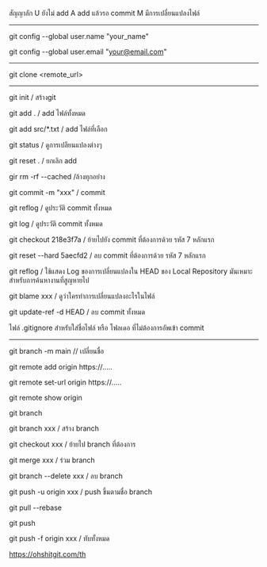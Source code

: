 สัญญาลัก U ยังไม่  add
	A  add แล้วรอ commit
	M มีการเปลี่ยนแปลงไฟล์
___________________________________________
git config --global user.name "your_name"

git config --global user.email "your@email.com"
_____________________________________________
git clone <remote_url>
__________________________________________
git init    / สร้างgit

git add .             / add ไฟล์ทั้งหมด

git add src/*.txt    / add ไฟล์ที่เลือก

git status / ดูการเปลียนแปลงต่างๆ

git reset .  / ยกเลิก add

gir rm -rf --cached /ล้างทุกอย่าง

git commit -m "xxx"   / commit

git reflog  / ดูประวัติ commit ทั้งหมด

git log / ดูประวัติ commit ทั้งหมด

git checkout 218e3f7a   / ย้ายไปยัง commit ที่ต้องการด้วย รหัส 7 หลักแรก

git reset --hard 5aecfd2 / ลบ commit  ที่ต้องการด้วย รหัส 7 หลักแรก

git reflog / ใช้แสดง Log ของการเปลี่ยนแปลงใน HEAD ของ Local Repository มันเหมาะสำหรับการค้นหางานที่สูญหายไป

git blame xxx / ดูว่าใครทำการเปลี่ยนแปลงอะไรในไฟล์

git update-ref -d HEAD / ลบ commit ทั้งหมด

ไฟล์ .gitignore สำหรับใส่ชื่อไฟล์ หรือ โฟลเดอ ที่ไม่ต้องการอัพเข้า commit

______________________________________________________________
git branch -m main // เปลี่ยนชื่อ


git remote add origin https://.....

git remote set-url origin https://.....

git remote show origin

git branch 

git branch xxx / สร้าง branch 

git checkout xxx / ย้ายไป branch ที่ต้องการ

git merge xxx / ร่วม branch

git branch --delete xxx  / ลบ branch 

git push -u origin xxx   / push ขึ้นตามชื่อ branch

git pull --rebase

git push

git push -f origin xxx / ทับทั้งหมด

https://ohshitgit.com/th
